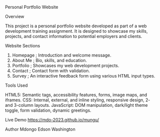 Personal Portfolio Website

Overview

This project is a personal portfolio website developed as part of a web development training assignment. It is designed to showcase my skills, projects, and contact information to potential employers and clients.


 Website Sections
1. Homepage ; Introduction and welcome message.
2. About Me ; Bio, skills, and education.
3. Portfolio ; Showcases my web development projects.
4. Contact ; Contact form with validation.
5. Survey ; An interactive feedback form using various HTML input types.

Tools Used

HTML5: Semantic tags, accessibility features, forms, image maps, and iframes.
CSS: Internal, external, and inline styling, responsive design, 2- and 3-column layouts.
JavaScript: DOM manipulation, dark/light theme toggle, form validation, dynamic greetings.


Live Demo
https://mdo-2023.github.io/mungu/

 Author
Mdongo Edson Washington 


